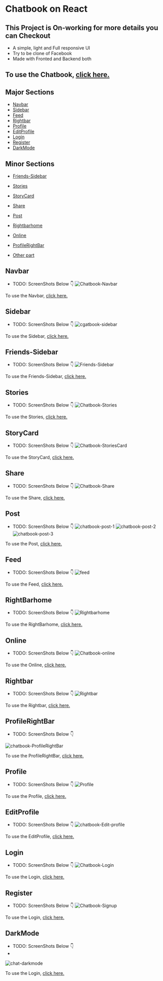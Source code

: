 # Chatbook on React 

## This Project is On-working for more details you can Checkout

- A simple, light and Full responsive UI
- Try to be clone of Facebook
- Made with Fronted and Backend both

## To use the Chatbook, [click here.](https://chattbook.netlify.app)

## Major Sections
- [Navbar](#navbar)
- [Sidebar](#sidebar)
- [Feed](#feed)
- [Rightbar](#rightbar)
- [Profile](#profile)
- [EditProfile](#editprofile)
- [Login](#login)
- [Register](#register)
- [DarkMode](#darkmode)

## Minor Sections
- [Friends-Sidebar](#friends-sidebar)
- [Stories](#stories)
- [StoryCard](#storycard)
- [Share](#share)
- [Post](#post)
- [Rightbarhome](#rightbarhome)
- [Online](#online)
- [ProfileRightBar](#profileRightBar)

- [Other part](#other-part)

## Navbar

- TODO: ScreenShots Below 👇
![Chatbook-Navbar](https://user-images.githubusercontent.com/102934270/204153533-272e7600-e559-49a1-84f5-4c2b7c80b62f.jpg)

To use the Navbar, [click here.](src/components/navbar)

## Sidebar

- TODO: ScreenShots Below 👇
![cgatbook-sidebar](https://user-images.githubusercontent.com/102934270/204154091-180d1ea4-fd87-4ea8-b99d-02ae1de775f2.jpg)

To use the Sidebar, [click here.](src/components/sidebar)

## Friends-Sidebar

- TODO: ScreenShots Below 👇
![Friends-Sidebar](https://user-images.githubusercontent.com/102934270/204154289-7c1200db-58fe-4222-9dd4-33d3c8a46ec0.jpg)

To use the Friends-Sidebar, [click here.](src/components/friends)

## Stories

- TODO: ScreenShots Below 👇
![Chatbook-Stories](https://user-images.githubusercontent.com/102934270/204307689-83459cb2-022e-4cc1-bc1c-02aa7609952c.jpg)

To use the Stories, [click here.](src/components/stories)

## StoryCard

- TODO: ScreenShots Below 👇
![Chatbook-StoriesCard](https://user-images.githubusercontent.com/102934270/204308222-8441b5d5-2020-40c6-a74b-86d3249f67c8.jpg)

To use the StoryCard, [click here.](src/components/storycard)

## Share

- TODO: ScreenShots Below 👇
![Chatbook-Share](https://user-images.githubusercontent.com/102934270/204342728-ebb79999-80ea-42b7-aca4-f217c622ca98.jpg)

To use the Share, [click here.](src/components/share)

## Post

- TODO: ScreenShots Below 👇
![chatbook-post-1](https://user-images.githubusercontent.com/102934270/204342962-77196a12-6ecc-46bb-96b1-9fc0f767c860.jpg)
![chatbook-post-2](https://user-images.githubusercontent.com/102934270/204343015-f1448253-624f-41c7-8d2c-2859b1a0c776.jpg)
![chatbook-post-3](https://user-images.githubusercontent.com/102934270/204343062-da2f9159-4997-4b38-bf81-07a3e0114197.jpg)

To use the Post, [click here.](src/components/post)

## Feed

- TODO: ScreenShots Below 👇
![feed](https://user-images.githubusercontent.com/102934270/204344348-869b4051-4f48-4205-9fd8-cd9bec008003.gif)

To use the Feed, [click here.](src/components/feed)

## RightBarhome

- TODO: ScreenShots Below 👇
![Rightbarhome](https://user-images.githubusercontent.com/102934270/204549639-d32d90ae-006e-4105-9abc-015e20ab2035.jpg)

To use the RightBarhome, [click here.](src/components/rightbarhome)

## Online

- TODO: ScreenShots Below 👇
![Chatbook-online](https://user-images.githubusercontent.com/102934270/204549947-2607ef9c-cbcb-4806-9198-2cddcb0aa3b4.jpg)

To use the Online, [click here.](src/components/online)

## Rightbar

- TODO: ScreenShots Below 👇
![Rightbar](https://user-images.githubusercontent.com/102934270/204550374-72b0b7c0-c83f-4971-ae76-573a8353e0d5.gif)

To use the Rightbar, [click here.](src/components/rightbar)

## ProfileRightBar

- TODO: ScreenShots Below 👇

![chatbook-ProfileRightBar](https://user-images.githubusercontent.com/102934270/204552297-1fa83fa6-9702-4ef2-bc2a-5fb2350d45af.jpg)

To use the ProfileRightBar, [click here.](src/components/profileRightBar)

## Profile

- TODO: ScreenShots Below 👇
![Profile](https://user-images.githubusercontent.com/102934270/204552675-b5538397-dff2-48f2-b283-c064a8dbb483.gif)

To use the Profile, [click here.](src/pages/profile)

## EditProfile

- TODO: ScreenShots Below 👇
![chatbook-Edit-profile](https://user-images.githubusercontent.com/102934270/204612392-5f099888-1cd7-4b26-986f-61f20fc6dea5.jpg)

To use the EditProfile, [click here.](src/pages/editProfile)

## Login

- TODO: ScreenShots Below 👇
![Chatbook-Login](https://user-images.githubusercontent.com/102934270/205131128-87a5fafb-63a0-4b4d-bccb-56c346c80757.jpg)

To use the Login, [click here.](src/pages/login)

## Register

- TODO: ScreenShots Below 👇
![Chatbook-Signup](https://user-images.githubusercontent.com/102934270/205131579-7844e865-a6cd-43f6-ab7e-2e9b667d1b13.jpg)

To use the Login, [click here.](src/pages/register)

## DarkMode

- TODO: ScreenShots Below 👇
- 
![chat-darkmode](https://user-images.githubusercontent.com/102934270/205351703-23bd00b7-b353-4653-b17b-d9bfa8fcbe5a.gif)

To use the Login, [click here.](src/context)


